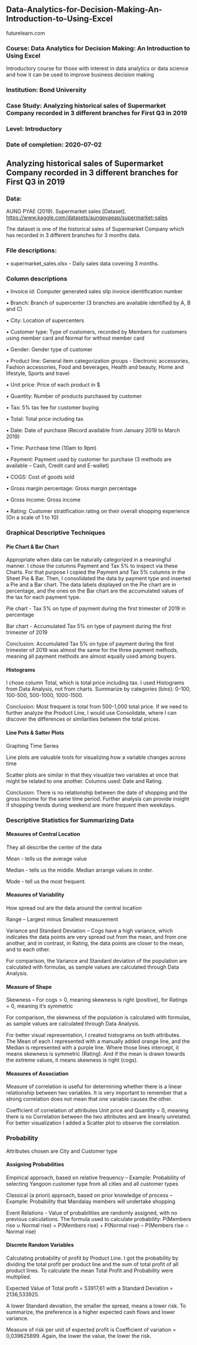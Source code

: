 ## Data-Analytics-for-Decision-Making-An-Introduction-to-Using-Excel

futurelearn.com

### Course: Data Analytics for Decision Making: An Introduction to Using Excel

Introductory course for those with interest in data analytics or data science and how it can be used to improve business decision making

### Institution: Bond University

### Case Study: Analyzing historical sales of Supermarket Company recorded in 3 different branches for First Q3 in 2019

### Level: Introductory

### Date of completion: 2020-07-02

## Analyzing historical sales of Supermarket Company recorded in 3 different branches for First Q3 in 2019

### Data:

AUNG PYAE (2019). Supermarket sales [Dataset]. https://www.kaggle.com/datasets/aungpyaeap/supermarket-sales 

The dataset is one of the historical sales of Supermarket Company which has recorded in 3 different branches for 3 months data.

### File descriptions:

•	supermarket_sales.xlsx - Daily sales data covering 3 months.

### Column descriptions

•	Invoice id: Computer generated sales slip invoice identification number

•	Branch: Branch of supercenter (3 branches are available identified by A, B and C)

•	City: Location of supercenters

•	Customer type: Type of customers, recorded by Members for customers using member card and Normal for without member card

•	Gender: Gender type of customer

•	Product line: General item categorization groups - Electronic accessories, Fashion accessories, Food and beverages, Health and beauty, Home and lifestyle, Sports and travel

•	Unit price: Price of each product in $

•	Quantity: Number of products purchased by customer

•	Tax: 5% tax fee for customer buying

•	Total: Total price including tax

•	Date: Date of purchase (Record available from January 2019 to March 2019)

•	Time: Purchase time (10am to 9pm)

•	Payment: Payment used by customer for purchase (3 methods are available – Cash, Credit card and E-wallet)

•	COGS: Cost of goods sold

•	Gross margin percentage: Gross margin percentage

•	Gross income: Gross income

•	Rating: Customer stratification rating on their overall shopping experience (On a scale of 1 to 10)

### Graphical Descriptive Techniques
#### Pie Chart & Bar Chart
Appropriate when data can be naturally categorized in a meaningful manner. I chose the columns Payment and Tax 5% to inspect via these Charts. For that purpose I copied the Payment and Tax 5% columns in the Sheet Pie & Bar. Then, I consolidated the data by payment type and inserted a Pie and a Bar chart. The data labels displayed on the Pie chart are in percentage, and the ones on the Bar chart are the accumulated values of the tax for each payment type.

Pie chart - Tax 5% on type of payment during the first trimester of 2019 in percentage

Bar chart - Accumulated Tax 5% on type of payment during the first trimester of 2019

Conclusion: Accumulated Tax 5% on type of payment during the first trimester of 2019 was almost the same for the three payment methods, meaning all payment methods are almost equally used among buyers.

#### Histograms
I chose column Total, which is total price including tax. I used Histograms from Data Analysis, not from charts. Summarize by categories (bins): 0-100, 100-500, 500-1000, 1000-1500.

Conclusion: Most frequent is total from 500-1,000 total price. If we need to further analyze the Product Line, I would use Consolidate, where I can discover the differences or similarities between the total prices.

#### Line Pots & Satter Plots
Graphing Time Series

Line plots are valuable tools for visualizing how a variable changes across time

Scatter plots are similar in that they visualize two variables at once that might be related to one another. Columns used: Date and Rating.

Conclusion: There is no relationship between the date of shopping and the gross income for the same time period. Further analysis can provide insight if shopping trends during weekend are more frequent then weekdays.

### Descriptive Statistics for Summarizing Data
#### Measures of Central Location
They all describe the center of the data

Mean - tells us the average value

Median - tells us the middle. Median arrange values in order.

Mode - tell us the most frequent. 

#### Measures of Variability
How spread out are the data around the central location

Range – Largest minus Smallest measurement 

Variance and Standard Deviation – Cogs have a high variance, which indicates the data points are very spread out from the mean, and from one another, and in contrast, in Rating, the data points are closer to the mean, and to each other.

For comparison, the Variance and Standard deviation of the population are calculated with formulas, as sample values are calculated through Data Analysis.

#### Measure of Shape
Skewness – For cogs > 0, meaning skewness is right (positive), for Ratings = 0, meaning it’s symmetric

For comparison, the skewness of the population is calculated with formulas, as sample values are calculated through Data Analysis.

For better visual representation, I created histograms on both attributes. The Mean of each I represented with a manually added orange line, and the Median is represented with a purple line. Where those lines intercept, it means skewness is symmetric (Rating). And if the mean is drawn towards the extreme values, it means skewness is right (cogs).

#### Measures of Association
Measure of correlation is useful for determining whether there is a linear relationship between two variables. It is very important to remember that a strong correlation does not mean that one variable causes the other.

Coefficient of correlation of attributes Unit price and Quantity = 0, meaning there is no Correlation between the two attributes and are linearly unrelated. For better visualization I added a Scatter plot to observe the correlation.

### Probability
Attributes chosen are City and Customer type

#### Assigning Probabilities
Empirical approach, based on relative frequency – Example: Probability of selecting Yangoon customer type from all cities and all customer types

Classical (a priori) approach, based on prior knowledge of process – Example: Probability that Mandalay members will undertake shopping

Event Relations - Value of probabilities are randomly assigned, with no previous calculations. The formula used to calculate probability:
P(Members rise &cup; Normal rise) = P(Members rise) + P(Normal rise) – P(Members rise &cap; Normal rise)

#### Discrete Random Variables
Calculating probability of profit by Product Line. I got the probability by dividing the total profit per product line and the sum of total profit of all product lines. To calculate the mean Total Profit and Probability were multiplied. 

Expected Value of Total profit = 53917,61 with a Standard Deviation = 2136,533925.

A lower Standard deviation, the smaller the spread, means a lower risk. To summarize, the preference is a higher expected cash flows and lower variance. 

Measure of risk per unit of expected profit is Coefficient of variation =  0,039625899. Again, the lower the value, the lower the risk. 


